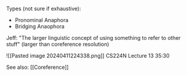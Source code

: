 Types (not sure if exhaustive):
- Pronominal Anaphora
- Bridging Anaophora

Jeff: "The larger linguistic concept of using something to refer to other stuff" (larger than coreference resolution)

![[Pasted image 20240411224338.png]]
CS224N Lecture 13 35:30

See also: [[Coreference]]
